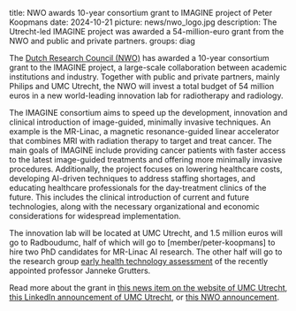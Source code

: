 title: NWO awards 10-year consortium grant to IMAGINE project of Peter Koopmans
date: 2024-10-21
picture: news/nwo_logo.jpg
description: The Utrecht-led IMAGINE project was awarded a 54-million-euro grant from the NWO and public and private partners.
groups: diag

The [Dutch Research Council (NWO)](https://www.nwo.nl/en) has awarded a 10-year consortium grant to the IMAGINE project, a large-scale collaboration between academic institutions and industry.
Together with public and private partners, mainly Philips and UMC Utrecht, the NWO will invest a total budget of 54 million euros in a new world-leading innovation lab for radiotherapy and radiology.

The IMAGINE consortium aims to speed up the development, innovation and clinical introduction of image-guided, minimally invasive techniques.
An example is the MR-Linac, a magnetic resonance-guided linear accelerator that combines MRI with radiation therapy to target and treat cancer.
The main goals of IMAGINE include providing cancer patients with faster access to the latest image-guided treatments and offering more minimally invasive procedures. 
Additionally, the project focuses on lowering healthcare costs, developing AI-driven techniques to address staffing shortages, and educating healthcare professionals for the day-treatment clinics of the future. 
This includes the clinical introduction of current and future technologies, along with the necessary organizational and economic considerations for widespread implementation.

The innovation lab will be located at UMC Utrecht, and 1.5 million euros will go to Radboudumc, half of which will go to [member/peter-koopmans] to hire two PhD candidates for MR-Linac AI research. 
The other half will go to the research group [early health technology assessment](https://www.radboudumc.nl/en/research/research-groups/early-health-technology-assessment) of the recently appointed professor Janneke Grutters.

Read more about the grant in [this news item on the website of UMC Utrecht](https://www.umcutrecht.nl/nieuws/imagine-van-start?lang=en), [this LinkedIn announcement of UMC Utrecht](https://www.linkedin.com/posts/cancerresearchumcu_cancerresearch-mrlinac-radiotherapy-activity-7239926468389007362-jsVr/), or [this NWO announcement](https://www.nwo.nl/en/news/research-and-collaboration-to-tackle-cancer-patient-care).
